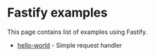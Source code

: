 # Fastify examples

This page contains list of examples using Fastify.

- [hello-world](./hello-world) - Simple request handler
